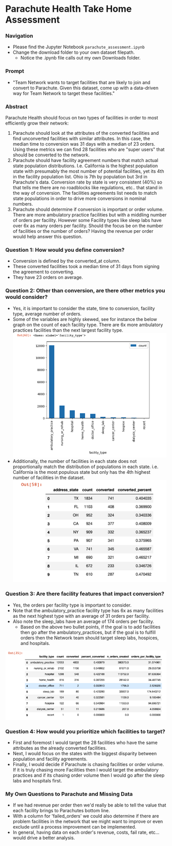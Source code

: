 # Parachute Health Take Home Assessment 


### Navigation
- Please find the Jupyter Notebook `parachute_assessment.ipynb` 
- Change the download folder to your own dataset filepath. 
  - Notice the .ipynb file calls out my own Downloads folder. 


### Prompt
- "Team Network wants to target facilities that are likely to join and convert to Parachute. Given this dataset, come up with a data-driven way for Team Network to target these facilities."


### Abstract
Parachute Health should focus on two types of facilities in order to most efficiently grow their network:
1. Parachute should look at the attributes of the converted facilities and find unconverted facilities with similar attributes. In this case, the median time to conversion was 31 days with a median of 23 orders. Using these metrics we can find 28 facilities who are "super users" that should be converted to the network. 
2. Parachute should have facility agreement numbers that match actual state population distributions.  I.e. California is the highest population state with presumably the most number of potential facilities, yet its 4th in the facility population list.  Ohio is 7th by population but 3rd in Parachute's data. Conversion rate by state is very consistent (40%) so that tells me there are no roadblocks like regulations, etc.. that stand in the way of conversion.  The facilities agreements list needs to match state populations in order to drive more conversions in nominal numbers. 
3. Parachute should determine if conversion is important or order volume.  There are more ambulatory practice facilities but with a middling number of orders per facility.  However some Facility types like sleep labs have over 6x as many orders per facility.  Should the focus be on the number of facilities or the number of orders?  Having the revenue per order would help answer this question. 

### Question 1: How would you define conversion?
- Conversion is defined by the converted_at column. 
- These converted facilities took a median time of 31 days from signing the agreement to converting. 
- They have 23 orders on average. 

### Question 2: Other than conversion, are there other metrics you would consider?
- Yes, it is important to consider the state, time to conversion, facility type, average number of orders. 
- Some of the variables are highly skewed, see for instance the below graph on the count of each facility type. There are 6x more ambulatory practices facilities than the next largest facility type.
![alt text](./images/chart1.png)
- Additionally, the number of facilities in each state does not proportionally match the distribution of populations in each state.  i.e. California is the most populous state but only has the 4th highest number of facilities in the dataset. 
![alt text](./images/table_state.png)


### Question 3: Are there facility features that impact conversion?
- Yes, the orders per facility type is important to consider. 
- Note that the ambulatory_practice facility type has 6x as many facilities as the next highest type with an average of 31 orders per facility. 
- Also note the sleep_labs have an average of 174 orders per facility. 
  - Based on the above two bullet points, if the goal is to add facilities then go after the ambulatory_practices, but if the goal is to fulfill orders then the Network team should target sleep labs, hospices, and hospitals.

![alt text](./images/table1.png)

### Question 4: How would you prioritize which facilities to target?
- First and foremost I would target the 28 facilities who have the same attributes as the already converted facilities. 
- Next, I would focus on the states with the biggest disparity between population and facility agreements. 
- Finally, I would decide if Parachute is chasing facilities or order volume.  If it is truly chasing more Facilities then I would target the ambulatory practices and if its chasing order volume then I would go after the sleep labs and hospitals first. 


### My Own Questions to Parachute and Missing Data
- If we had revenue per order then we'd really be able to tell the value that each facility brings to Parachutes bottom line. 
- With a column for 'failed_orders' we could also determine if there are problem facilities in the network that we might want to improve or even exclude until a process improvement can be implemented. 
- In general, having data on each order's revenue, costs, fail rate, etc... would drive a better analysis. 